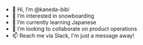 - 👋 Hi, I’m @kaneda-bibi
- 👀 I’m interested in snowboarding
- 🌱 I’m currently learning Japanese
- 💞️ I’m looking to collaborate on product operations
- 📫 Reach me via Slack, I'm just a message away!

<!---
kaneda-bibi/kaneda-bibi is a ✨ special ✨ repository because its `README.md` (this file) appears on your GitHub profile.
You can click the Preview link to take a look at your changes.
--->
